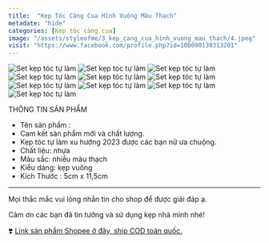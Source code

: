 ```yaml
---
title:  "Kẹp Tóc Càng Cua Hình Vuông Màu Thạch"
metadate: "hide"
categories: [Kẹp tóc càng cua]
image: "/assets/styleofme/3_kep_cang_cua_hinh_vuong_mau_thach/4.jpeg"
visit: "https://www.facebook.com/profile.php?id=100090130313201"
---
```

![Set kẹp tóc tự làm](/assets/styleofme/3_kep_cang_cua_hinh_vuong_mau_thach/1.jpeg)
![Set kẹp tóc tự làm](/assets/styleofme/3_kep_cang_cua_hinh_vuong_mau_thach/2.jpeg)
![Set kẹp tóc tự làm](/assets/styleofme/3_kep_cang_cua_hinh_vuong_mau_thach/3.jpeg)
![Set kẹp tóc tự làm](/assets/styleofme/3_kep_cang_cua_hinh_vuong_mau_thach/4.jpeg)
![Set kẹp tóc tự làm](/assets/styleofme/3_kep_cang_cua_hinh_vuong_mau_thach/5.jpeg)
![Set kẹp tóc tự làm](/assets/styleofme/3_kep_cang_cua_hinh_vuong_mau_thach/6.jpeg)
![Set kẹp tóc tự làm](/assets/styleofme/3_kep_cang_cua_hinh_vuong_mau_thach/7.jpeg)
![Set kẹp tóc tự làm](/assets/styleofme/3_kep_cang_cua_hinh_vuong_mau_thach/8.jpeg)
![Set kẹp tóc tự làm](/assets/styleofme/3_kep_cang_cua_hinh_vuong_mau_thach/9.jpeg)
![Set kẹp tóc tự làm](/assets/styleofme/3_kep_cang_cua_hinh_vuong_mau_thach/10.jpeg)





THÔNG TIN SẢN PHẨM 
 - Tên sản phẩm : 
 - Cam kết sản phẩm mới và chất lượng.
 - Kẹp tóc tự làm xu hướng 2023 được các bạn nữ ưa chuộng.
 - Chất liệu: nhựa
 - Màu sắc: nhiều màu thạch
 - Kiểu dáng: kẹp vuông
 - Kích Thước : 5cm x 11,5cm 
-------
Mọi thắc mắc vui lòng nhắn tin cho shop để được giải đáp ạ.

Cảm ơn các bạn đã tin tưởng và sử dụng kẹp nhà mình nhé!

❣️ [Link sản phẩm Shopee ở đây, ship COD toàn quốc.](https://shopee.vn/K%E1%BA%B9p-T%C3%B3c-C%C3%A0ng-Cua-H%C3%ACnh-Vu%C3%B4ng-M%C3%A0u-Th%E1%BA%A1ch-Styleofme-i.956882496.22827522437)
